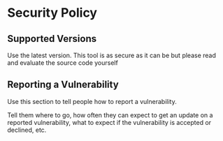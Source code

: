 # Security Policy

## Supported Versions

Use the latest version. This tool is as secure as it can be but please read and evaluate the source code yourself

## Reporting a Vulnerability

Use this section to tell people how to report a vulnerability.

Tell them where to go, how often they can expect to get an update on a
reported vulnerability, what to expect if the vulnerability is accepted or
declined, etc.
